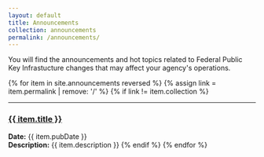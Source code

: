 ```yaml
---
layout: default
title: Announcements
collection: announcements
permalink: /announcements/
---
```


You will find the announcements and hot topics related to Federal Public Key Infrastucture changes that 
may affect your agency's operations.

{% for item in site.announcements reversed %}
  {% assign link = item.permalink | remove: '/' %}
  {% if link != item.collection %}
  <hr/>
  <h3><a href="{{site.baseurl}}/{{ item.permalink }}"  title="{{ item.title }}">{{ item.title }}</a></h3>
  <strong>Date:</strong> {{ item.pubDate }}<br />
  <strong>Description:</strong> {{ item.description }}
  {% endif %}
{% endfor %}
